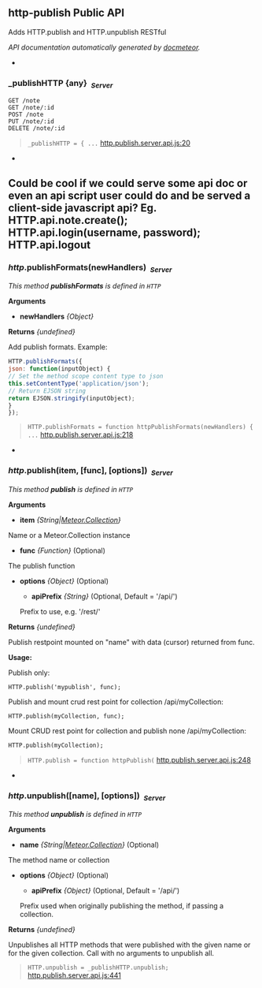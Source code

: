 ## http-publish Public API ##

Adds HTTP.publish and HTTP.unpublish RESTful

_API documentation automatically generated by [docmeteor](https://github.com/raix/docmeteor)._

-

### <a name="_publishHTTP"></a>_publishHTTP {any}&nbsp;&nbsp;<sub><i>Server</i></sub> ###

```
GET /note
GET /note/:id
POST /note
PUT /note/:id
DELETE /note/:id
```

> ```_publishHTTP = { ...``` [http.publish.server.api.js:20](http.publish.server.api.js#L20)



-
Could be cool if we could serve some api doc or even an api script
user could do <script href="/note/api?token=1&user=2"></script> and be served
a client-side javascript api?
Eg.
HTTP.api.note.create();
HTTP.api.login(username, password);
HTTP.api.logout
-

### <a name="HTTP.publishFormats"></a>*http*.publishFormats(newHandlers)&nbsp;&nbsp;<sub><i>Server</i></sub> ###

*This method __publishFormats__ is defined in `HTTP`*

__Arguments__

* __newHandlers__ *{Object}*  

__Returns__  *{undefined}*


Add publish formats. Example:
```js
HTTP.publishFormats({
json: function(inputObject) {
// Set the method scope content type to json
this.setContentType('application/json');
// Return EJSON string
return EJSON.stringify(inputObject);
}
});
```

> ```HTTP.publishFormats = function httpPublishFormats(newHandlers) { ...``` [http.publish.server.api.js:218](http.publish.server.api.js#L218)


-

### <a name="HTTP.publish"></a>*http*.publish(item, [func], [options])&nbsp;&nbsp;<sub><i>Server</i></sub> ###

*This method __publish__ is defined in `HTTP`*

__Arguments__

* __item__ *{String|[Meteor.Collection](#Meteor.Collection)}*  

 Name or a Meteor.Collection instance

* __func__ *{Function}*  (Optional)

 The publish function

* __options__ *{Object}*  (Optional)
    * __apiPrefix__ *{String}*  (Optional, Default = '/api/')

     Prefix to use, e.g. '/rest/'


__Returns__  *{undefined}*


Publish restpoint mounted on "name" with data (cursor) returned from func.

__Usage:__

Publish only:

```HTTP.publish('mypublish', func);```

Publish and mount crud rest point for collection /api/myCollection:

```HTTP.publish(myCollection, func);```

Mount CRUD rest point for collection and publish none /api/myCollection:

```HTTP.publish(myCollection);```

> ```HTTP.publish = function httpPublish(``` [http.publish.server.api.js:248](http.publish.server.api.js#L248)


-

### <a name="HTTP.unpublish"></a>*http*.unpublish([name], [options])&nbsp;&nbsp;<sub><i>Server</i></sub> ###

*This method __unpublish__ is defined in `HTTP`*

__Arguments__

* __name__ *{String|[Meteor.Collection](#Meteor.Collection)}*  (Optional)

 The method name or collection

* __options__ *{Object}*  (Optional)
    * __apiPrefix__ *{Object}*  (Optional, Default = '/api/')

     Prefix used when originally publishing the method, if passing a collection.


__Returns__  *{undefined}*


Unpublishes all HTTP methods that were published with the given name or 
for the given collection. Call with no arguments to unpublish all.

> ```HTTP.unpublish = _publishHTTP.unpublish;``` [http.publish.server.api.js:441](http.publish.server.api.js#L441)


